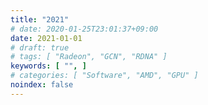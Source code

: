 ```yaml
---
title: "2021"
# date: 2020-01-25T23:01:37+09:00
date: 2021-01-01
# draft: true
# tags: [ "Radeon", "GCN", "RDNA" ]
keywords: [ "", ]
# categories: [ "Software", "AMD", "GPU" ]
noindex: false
---
```

